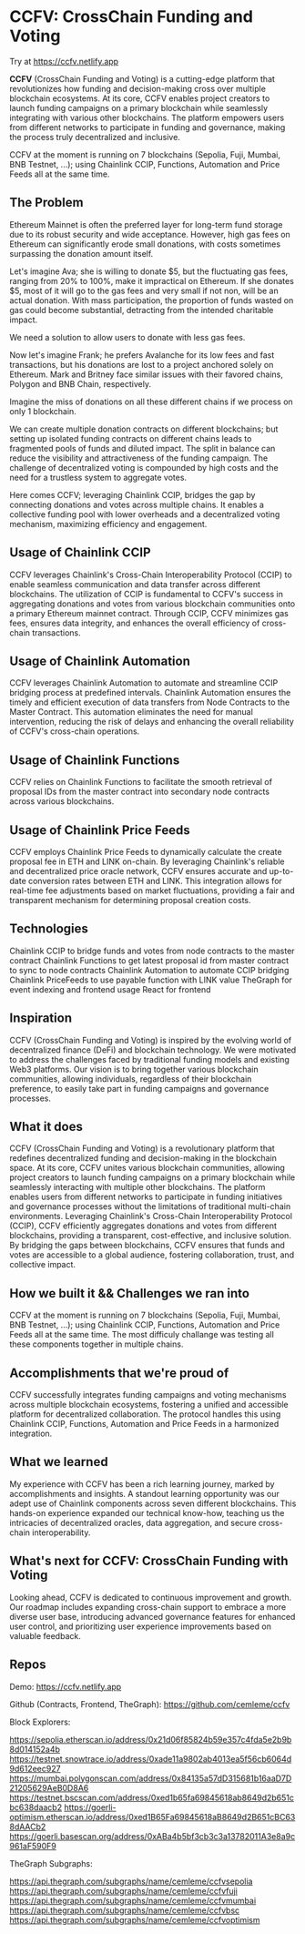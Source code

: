 # CCFV: CrossChain Funding and Voting

Try at https://ccfv.netlify.app

**CCFV** (CrossChain Funding and Voting) is a cutting-edge platform that revolutionizes how funding and decision-making cross over multiple blockchain ecosystems.
At its core, CCFV enables project creators to launch funding campaigns on a primary blockchain while seamlessly integrating with various other blockchains.
The platform empowers users from different networks to participate in funding and governance, making the process truly decentralized and inclusive.

CCFV at the moment is running on 7 blockchains (Sepolia, Fuji, Mumbai, BNB Testnet, ...); using Chainlink CCIP, Functions, Automation and Price Feeds all at the same time.

## The Problem

Ethereum Mainnet is often the preferred layer for long-term fund storage due to its robust security and wide acceptance.
However, high gas fees on Ethereum can significantly erode small donations, with costs sometimes surpassing the donation amount itself.

Let's imagine Ava; she is willing to donate $5, but the fluctuating gas fees, ranging from 20% to 100%, make it impractical on Ethereum. If she donates $5, most of it will go to the gas fees and very small if not non, will be an actual donation.
With mass participation, the proportion of funds wasted on gas could become substantial, detracting from the intended charitable impact.

We need a solution to allow users to donate with less gas fees.

Now let's imagine Frank; he prefers Avalanche for its low fees and fast transactions, but his donations are lost to a project anchored solely on Ethereum. Mark and Britney face similar issues with their favored chains, Polygon and BNB Chain, respectively.

Imagine the miss of donations on all these different chains if we process on only 1 blockchain.

We can create multiple donation contracts on different blockchains; but setting up isolated funding contracts on different chains leads to fragmented pools of funds and diluted impact.
The split in balance can reduce the visibility and attractiveness of the funding campaign.
The challenge of decentralized voting is compounded by high costs and the need for a trustless system to aggregate votes.

Here comes CCFV; leveraging Chainlink CCIP, bridges the gap by connecting donations and votes across multiple chains.
It enables a collective funding pool with lower overheads and a decentralized voting mechanism, maximizing efficiency and engagement.

## Usage of Chainlink CCIP

CCFV leverages Chainlink's Cross-Chain Interoperability Protocol (CCIP) to enable seamless communication and data transfer across different blockchains. The utilization of CCIP is fundamental to CCFV's success in aggregating donations and votes from various blockchain communities onto a primary Ethereum mainnet contract. Through CCIP, CCFV minimizes gas fees, ensures data integrity, and enhances the overall efficiency of cross-chain transactions.

## Usage of Chainlink Automation

CCFV leverages Chainlink Automation to automate and streamline CCIP bridging process at predefined intervals. Chainlink Automation ensures the timely and efficient execution of data transfers from Node Contracts to the Master Contract. This automation eliminates the need for manual intervention, reducing the risk of delays and enhancing the overall reliability of CCFV's cross-chain operations.

## Usage of Chainlink Functions

CCFV relies on Chainlink Functions to facilitate the smooth retrieval of proposal IDs from the master contract into secondary node contracts across various blockchains.

## Usage of Chainlink Price Feeds

CCFV employs Chainlink Price Feeds to dynamically calculate the create proposal fee in ETH and LINK on-chain. By leveraging Chainlink's reliable and decentralized price oracle network, CCFV ensures accurate and up-to-date conversion rates between ETH and LINK. This integration allows for real-time fee adjustments based on market fluctuations, providing a fair and transparent mechanism for determining proposal creation costs.

## Technologies

Chainlink CCIP to bridge funds and votes from node contracts to the master contract
Chainlink Functions to get latest proposal id from master contract to sync to node contracts
Chainlink Automation to automate CCIP bridging
Chainlink PriceFeeds to use payable function with LINK value
TheGraph for event indexing and frontend usage
React for frontend

## Inspiration

CCFV (CrossChain Funding and Voting) is inspired by the evolving world of decentralized finance (DeFi) and blockchain technology. We were motivated to address the challenges faced by traditional funding models and existing Web3 platforms. Our vision is to bring together various blockchain communities, allowing individuals, regardless of their blockchain preference, to easily take part in funding campaigns and governance processes.

## What it does

CCFV (CrossChain Funding and Voting) is a revolutionary platform that redefines decentralized funding and decision-making in the blockchain space. At its core, CCFV unites various blockchain communities, allowing project creators to launch funding campaigns on a primary blockchain while seamlessly interacting with multiple other blockchains. The platform enables users from different networks to participate in funding initiatives and governance processes without the limitations of traditional multi-chain environments. Leveraging Chainlink's Cross-Chain Interoperability Protocol (CCIP), CCFV efficiently aggregates donations and votes from different blockchains, providing a transparent, cost-effective, and inclusive solution. By bridging the gaps between blockchains, CCFV ensures that funds and votes are accessible to a global audience, fostering collaboration, trust, and collective impact.

## How we built it && Challenges we ran into

CCFV at the moment is running on 7 blockchains (Sepolia, Fuji, Mumbai, BNB Testnet, ...); using Chainlink CCIP, Functions, Automation and Price Feeds all at the same time. The most difficuly challange was testing all these components together in multiple chains.

## Accomplishments that we're proud of

CCFV successfully integrates funding campaigns and voting mechanisms across multiple blockchain ecosystems, fostering a unified and accessible platform for decentralized collaboration. The protocol handles this using Chainlink CCIP, Functions, Automation and Price Feeds in a harmonized integration.

## What we learned

My experience with CCFV has been a rich learning journey, marked by accomplishments and insights. A standout learning opportunity was our adept use of Chainlink components across seven different blockchains. This hands-on experience expanded our technical know-how, teaching us the intricacies of decentralized oracles, data aggregation, and secure cross-chain interoperability.

## What's next for CCFV: CrossChain Funding with Voting

Looking ahead, CCFV is dedicated to continuous improvement and growth. Our roadmap includes expanding cross-chain support to embrace a more diverse user base, introducing advanced governance features for enhanced user control, and prioritizing user experience improvements based on valuable feedback.

## Repos

Demo: https://ccfv.netlify.app

Github (Contracts, Frontend, TheGraph):
https://github.com/cemleme/ccfv


Block Explorers:

https://sepolia.etherscan.io/address/0x21d06f85824b59e357c4fda5e2b9b8d014152a4b
https://testnet.snowtrace.io/address/0xade11a9802ab4013ea5f56cb6064d9d612eec927
https://mumbai.polygonscan.com/address/0x84135a57dD315681b16aaD7D21205629AeB0D8A6
https://testnet.bscscan.com/address/0xed1b65fa69845618ab8649d2b651cbc638daacb2
https://goerli-optimism.etherscan.io/address/0xed1B65Fa69845618aB8649d2B651cBC638dAACb2
https://goerli.basescan.org/address/0xABa4b5bf3cb3c3a13782011A3e8a9c961aF590F9

TheGraph Subgraphs:

https://api.thegraph.com/subgraphs/name/cemleme/ccfvsepolia
https://api.thegraph.com/subgraphs/name/cemleme/ccfvfuji
https://api.thegraph.com/subgraphs/name/cemleme/ccfvmumbai
https://api.thegraph.com/subgraphs/name/cemleme/ccfvbsc
https://api.thegraph.com/subgraphs/name/cemleme/ccfvoptimism

